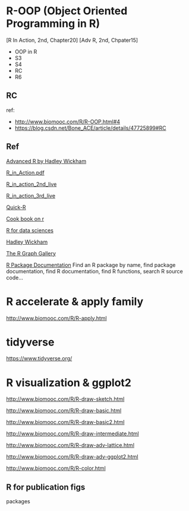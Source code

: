 # R-OOP (Object Oriented Programming in R)
[R In Action, 2nd, Chapter20]
[Adv R, 2nd, Chpater15]

- OOP in R
- S3
- S4
- RC
- R6



## RC

ref:
- http://www.biomooc.com/R/R-OOP.html#4
- https://blog.csdn.net/Bone_ACE/article/details/47725899#RC


## Ref
[Advanced R by Hadley Wickham](http://adv-r.had.co.nz/)

[R_in_Action.pdf](https://github.com/Rongtingting/RT_Library/blob/master/Book/R_in_Action.pdf)

[R_in_action_2nd_live](https://livebook.manning.com/book/r-in-action-second-edition)

[R_in_action_3rd_live](https://livebook.manning.com/book/r-in-action-third-edition)

[Quick-R](https://www.statmethods.net/)

[Cook book on r](http://www.cookbook-r.com/)

[R for data sciences](https://r4ds.had.co.nz/)

[Hadley Wickham](http://hadley.nz/)

[The R Graph Gallery](https://www.r-graph-gallery.com/)

[R Package Documentation](https://rdrr.io/)   Find an R package by name, find package documentation, find R documentation, find R functions, search R source code...


# R accelerate & apply family

http://www.biomooc.com/R/R-apply.html

# tidyverse
https://www.tidyverse.org/

# R visualization & ggplot2

http://www.biomooc.com/R/R-draw-sketch.html

http://www.biomooc.com/R/R-draw-basic.html

http://www.biomooc.com/R/R-draw-basic2.html

http://www.biomooc.com/R/R-draw-intermediate.html

http://www.biomooc.com/R/R-draw-adv-lattice.html

http://www.biomooc.com/R/R-draw-adv-ggplot2.html

http://www.biomooc.com/R/R-color.html

## R for publication figs

packages


